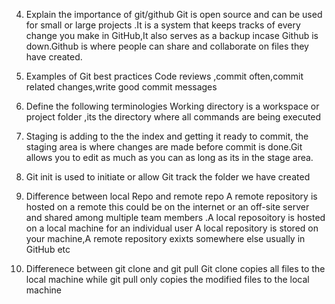 4. Explain the importance of git/github
 Git is open source and can be used for small or large projects .It is a system that keeps tracks of every change you make in GitHub,It also serves as a backup incase   Github is down.Github is where people can share and collaborate on files they have created.

5. Examples of Git best practices
  Code reviews ,commit often,commit related changes,write good commit messages

6. Define the following terminologies
  Working directory is a workspace or project folder ,its the directory where all commands are being executed 

7. Staging is adding to the the index and getting it ready to commit, the staging area is where changes are made before commit is done.Git allows you to edit as much as you   can as long as its in the stage area.

8. Git init is used to initiate or allow Git track the folder we have created

9. Difference between local Repo and remote repo
  A remote repository is hosted on a remote this could be on the internet or an off-site server and shared among multiple team members .A local reposoitory is hosted on a   local machine for an individual user
  A local repository is stored on your machine,A remote repository exixts somewhere else usually in GitHub etc

10. Differenece between git clone and git pull
  Git clone copies all files to the local machine while git pull only copies the modified files to the local machine



